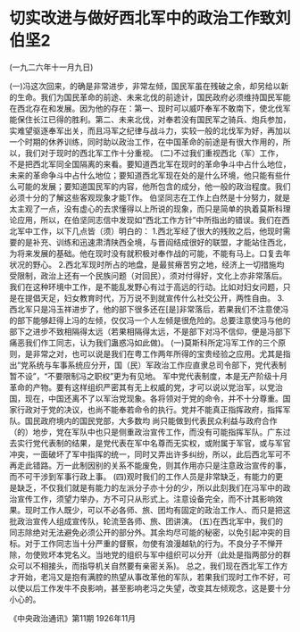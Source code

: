 # 切实改进与做好西北军中的政治工作致刘伯坚2
(一九二六年十一月九日)

(一)冯这次回来，的确是非常进步，非常左倾，国民军虽在残破之余，却另给以新的生命。我们为国民革命的前途、未来北伐的前途计，国民政府必须维持国民军能在西北存在和发展。因为他的存在：第一、现时可以威吓奉军不敢南下，使北伐军能保住长江已得的胜利。第二、未来北伐，对奉若没有国民军之骑兵、炮兵参加，实难望驱逐奉军出关，而且冯军之纪律与战斗力，实较一般的北伐军为好，再加以一个时期的休养训练，同时助以政治工作，在中国革命的前途是有很大作用的，所以，我们对于现时的西北军工作十分重视。
(二)不过我们重视西北（军）工作，不是把西北军同全国隔离的来看。要知道西北军在现时的革命争斗中占什么地位，未来的革命争斗中占什么地位；要知道西北军现在处的是什么环境，他只能有些什么可能的发展；要知道国民军的内容，他所包含的成分，他一般的政治程度。我们必须十分的了解这些客观现象才能T作。
伯坚同志在工作上白然是十分努力，就是太主观了一点，没有虚心的去求懂得以上所说的现象，而只是简单的执着莫斯科理论应用，所以，在伯坚同志信中发现如“西北工作方针”中所指出的错误。我们在西北军中工作，以下几点皆（须）明白的：
1.西北军经了很大的残败之后，他现时需要的是补充、训练和迅速肃清陕西全境，与晋阎结成很好的联盟，才能站住西北，为将来发展的基础。他在现时没有就积极对奉作战的可能，不能有马上。口复去年状况的野心。
2.西北军现时所占的地盘，是最贫瘠苦穷之地，经济上一切措施均受限制，政治上还有一个民族问题（对回民），须对付得好，文化上亦非常落后。我们在这种环境中工作，是不能乱发野心有过于高远的行动。比如对妇女问题，只是在提倡天足，妇女教育时代，万万说不到就宣传什么社交公开，两性自由。
3.西北军只是冯玉祥进步了，他的部下很多还在[是]非常落后，若果我们不注意使冯的部下能够赶得上冯的左倾，仅仅冯一个人左倾是很危险的。总要注意使冯与他的部下之进步不致相隔得太远（若果相隔得太远，不是部下对冯不信仰，便是冯部下痛恶我们作工同志，认为我们蛊惑冯如此做)。
(一)莫斯科所定冯军工作的三个原则，是非常之对，也可以说是我们在粤工作两年所得的宝贵经验之应用。尤其是指出“党系统与车事系统应分开，国（民）军政治工作应直隶总司令部下，党代表制暂不设”，“不要限制冯之职权”更为有见地。
军中党代表制度，本是无产阶级十月革命的产物。要有这样组织严密其有无上权威的党，才可以说以党治军，以党治国，现在，中国还离不了以军治党现象。各将领对于党的命令，并不十分尊重。国家行政对于党的决议，也尚不能奉若命令的执行。党并不能真正指挥政府，指挥军队。国民政府境内的国民党部，大多数均
尚只能做到代表民众利益与政府合作（的）地步，党在军队中也只是侧重政治宣传工作，而没有可能指挥军队。广东过去实行党代表制的结果，是党代表在军中名尊而无实权，或附属于军官，或与军官冲突，一面破坏了军中指挥的统一，同时又弄出许多纠纷，所以，此后西北军可不再走此错路。万一此制因别的关系不能废免，则其作用亦只是注意政治宣传的事，而不可干涉到军事行政上事。
(四)观时我们的工作人员是非常缺乏，有能力的更是缺乏，不仅我们就是有能力的左派分子亦十分的少，所以此刻我们在冯军中的政治宣传工作，须望力举办，方不可只从形式上。注意设备完全，而不计其影响效果。现时工作人既少，可以不必各师、旅、团均有固定的政治工作人、而只是把这批政治宣传人组成宣传队，轮流至各师、旅、团讲演。
(五)在西北军中，我们的同志除绝对无法避免必须公开的部分外。其余均尽可能的秘密，以免引起冲突的目标。对于工作同志当十分严重的督察，勿使有浪漫越轨的行为。不良分子不惮开除，勿使败坏本党名义。当地党的组织与军中组织可以分开（此处是指两部分的群众可以不相接头，而指导机关自然要有亲密关系)。
总之，我们现在西北军工作方才开始，老冯又是抱有满腔的热望从事改革他的军队，若果我们现时工作不好，可以使以后工作发牛不良影响，甚至影响老冯之失望，改变其左倾观念，这是要十分小心的。

《中央政治通讯》第11期
1926年11月

